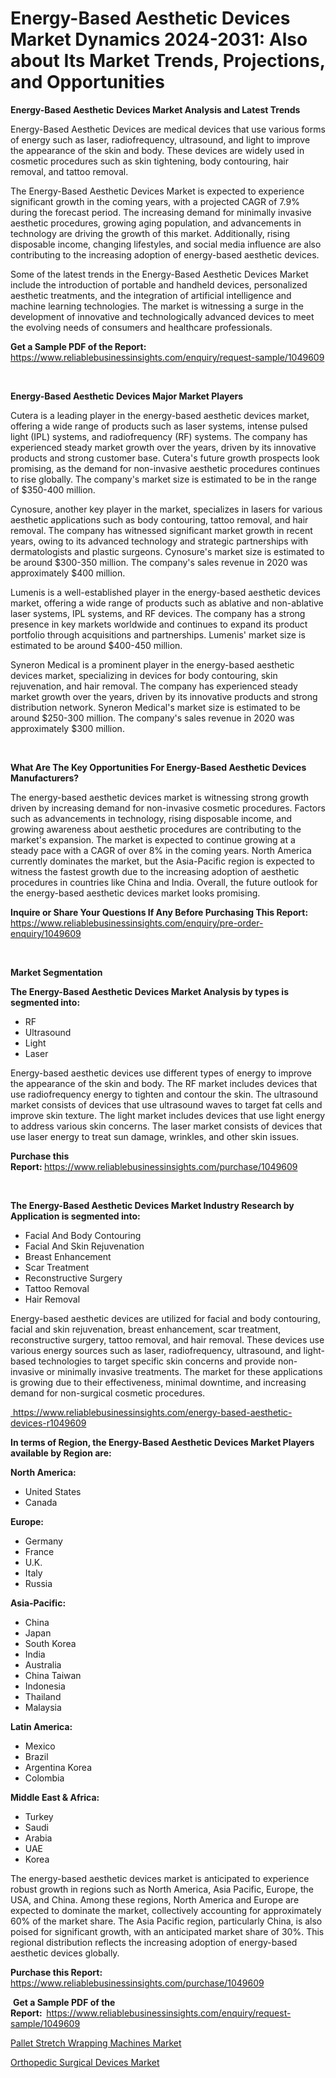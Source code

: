 <p><h1>Energy-Based Aesthetic Devices Market Dynamics 2024-2031: Also about Its Market Trends, Projections, and Opportunities</h1></p><p><strong>Energy-Based Aesthetic Devices Market Analysis and Latest Trends</strong></p>
<p><p>Energy-Based Aesthetic Devices are medical devices that use various forms of energy such as laser, radiofrequency, ultrasound, and light to improve the appearance of the skin and body. These devices are widely used in cosmetic procedures such as skin tightening, body contouring, hair removal, and tattoo removal.</p><p>The Energy-Based Aesthetic Devices Market is expected to experience significant growth in the coming years, with a projected CAGR of 7.9% during the forecast period. The increasing demand for minimally invasive aesthetic procedures, growing aging population, and advancements in technology are driving the growth of this market. Additionally, rising disposable income, changing lifestyles, and social media influence are also contributing to the increasing adoption of energy-based aesthetic devices.</p><p>Some of the latest trends in the Energy-Based Aesthetic Devices Market include the introduction of portable and handheld devices, personalized aesthetic treatments, and the integration of artificial intelligence and machine learning technologies. The market is witnessing a surge in the development of innovative and technologically advanced devices to meet the evolving needs of consumers and healthcare professionals.</p></p>
<p><strong>Get a Sample PDF of the Report:&nbsp;</strong> <a href="https://www.reliablebusinessinsights.com/enquiry/request-sample/1049609">https://www.reliablebusinessinsights.com/enquiry/request-sample/1049609</a></p>
<p>&nbsp;</p>
<p><strong>Energy-Based Aesthetic Devices Major Market Players</strong></p>
<p><p>Cutera is a leading player in the energy-based aesthetic devices market, offering a wide range of products such as laser systems, intense pulsed light (IPL) systems, and radiofrequency (RF) systems. The company has experienced steady market growth over the years, driven by its innovative products and strong customer base. Cutera's future growth prospects look promising, as the demand for non-invasive aesthetic procedures continues to rise globally. The company's market size is estimated to be in the range of $350-400 million.</p><p>Cynosure, another key player in the market, specializes in lasers for various aesthetic applications such as body contouring, tattoo removal, and hair removal. The company has witnessed significant market growth in recent years, owing to its advanced technology and strategic partnerships with dermatologists and plastic surgeons. Cynosure's market size is estimated to be around $300-350 million. The company's sales revenue in 2020 was approximately $400 million.</p><p>Lumenis is a well-established player in the energy-based aesthetic devices market, offering a wide range of products such as ablative and non-ablative laser systems, IPL systems, and RF devices. The company has a strong presence in key markets worldwide and continues to expand its product portfolio through acquisitions and partnerships. Lumenis' market size is estimated to be around $400-450 million.</p><p>Syneron Medical is a prominent player in the energy-based aesthetic devices market, specializing in devices for body contouring, skin rejuvenation, and hair removal. The company has experienced steady market growth over the years, driven by its innovative products and strong distribution network. Syneron Medical's market size is estimated to be around $250-300 million. The company's sales revenue in 2020 was approximately $300 million.</p></p>
<p>&nbsp;</p>
<p><strong>What Are The Key Opportunities For Energy-Based Aesthetic Devices Manufacturers?</strong></p>
<p><p>The energy-based aesthetic devices market is witnessing strong growth driven by increasing demand for non-invasive cosmetic procedures. Factors such as advancements in technology, rising disposable income, and growing awareness about aesthetic procedures are contributing to the market's expansion. The market is expected to continue growing at a steady pace with a CAGR of over 8% in the coming years. North America currently dominates the market, but the Asia-Pacific region is expected to witness the fastest growth due to the increasing adoption of aesthetic procedures in countries like China and India. Overall, the future outlook for the energy-based aesthetic devices market looks promising.</p></p>
<p><strong>Inquire or Share Your Questions If Any Before Purchasing This Report:</strong> <a href="https://www.reliablebusinessinsights.com/enquiry/pre-order-enquiry/1049609">https://www.reliablebusinessinsights.com/enquiry/pre-order-enquiry/1049609</a></p>
<p>&nbsp;</p>
<p><strong>Market Segmentation</strong></p>
<p><strong>The Energy-Based Aesthetic Devices Market Analysis by types is segmented into:</strong></p>
<p><ul><li>RF</li><li>Ultrasound</li><li>Light</li><li>Laser</li></ul></p>
<p><p>Energy-based aesthetic devices use different types of energy to improve the appearance of the skin and body. The RF market includes devices that use radiofrequency energy to tighten and contour the skin. The ultrasound market consists of devices that use ultrasound waves to target fat cells and improve skin texture. The light market includes devices that use light energy to address various skin concerns. The laser market consists of devices that use laser energy to treat sun damage, wrinkles, and other skin issues.</p></p>
<p><strong>Purchase this Report:&nbsp;</strong><a href="https://www.reliablebusinessinsights.com/purchase/1049609">https://www.reliablebusinessinsights.com/purchase/1049609</a></p>
<p>&nbsp;</p>
<p><strong>The Energy-Based Aesthetic Devices Market Industry Research by Application is segmented into:</strong></p>
<p><ul><li>Facial And Body Contouring</li><li>Facial And Skin Rejuvenation</li><li>Breast Enhancement</li><li>Scar Treatment</li><li>Reconstructive Surgery</li><li>Tattoo Removal</li><li>Hair Removal</li></ul></p>
<p><p>Energy-based aesthetic devices are utilized for facial and body contouring, facial and skin rejuvenation, breast enhancement, scar treatment, reconstructive surgery, tattoo removal, and hair removal. These devices use various energy sources such as laser, radiofrequency, ultrasound, and light-based technologies to target specific skin concerns and provide non-invasive or minimally invasive treatments. The market for these applications is growing due to their effectiveness, minimal downtime, and increasing demand for non-surgical cosmetic procedures.</p></p>
<p><a href="https://www.reliablebusinessinsights.com/energy-based-aesthetic-devices-r1049609">&nbsp;https://www.reliablebusinessinsights.com/energy-based-aesthetic-devices-r1049609</a></p>
<p><strong>In terms of Region, the Energy-Based Aesthetic Devices Market Players available by Region are:</strong></p>
<p>
    <p> <strong> North America: </strong>
        <ul>
            <li>United States</li>
            <li>Canada</li>
        </ul>
        </p> 
    <p> <strong> Europe: </strong>
        <ul>
            <li>Germany</li>
            <li>France</li>
            <li>U.K.</li>
            <li>Italy</li>
            <li>Russia</li>
        </ul>
        </p> 
    <p> <strong> Asia-Pacific: </strong>
        <ul>
            <li>China</li>
            <li>Japan</li>
            <li>South Korea</li>
            <li>India</li>
            <li>Australia</li>
            <li>China Taiwan</li>
            <li>Indonesia</li>
            <li>Thailand</li>
            <li>Malaysia</li>
        </ul>
        </p> 
    <p> <strong> Latin America: </strong>
        <ul>
            <li>Mexico</li>
            <li>Brazil</li>
            <li>Argentina Korea</li>
            <li>Colombia</li>
        </ul>
        </p> 
    <p> <strong> Middle East & Africa: </strong>
        <ul>
            <li>Turkey</li>
            <li>Saudi</li>
            <li>Arabia</li>
            <li>UAE</li>
            <li>Korea</li>
        </ul>
    </p>
    </p>
<p><p>The energy-based aesthetic devices market is anticipated to experience robust growth in regions such as North America, Asia Pacific, Europe, the USA, and China. Among these regions, North America and Europe are expected to dominate the market, collectively accounting for approximately 60% of the market share. The Asia Pacific region, particularly China, is also poised for significant growth, with an anticipated market share of 30%. This regional distribution reflects the increasing adoption of energy-based aesthetic devices globally.</p></p>
<p><strong>Purchase this Report: </strong><a href="https://www.reliablebusinessinsights.com/purchase/1049609">https://www.reliablebusinessinsights.com/purchase/1049609</a></p>
<p>&nbsp;<strong>Get a Sample PDF of the Report:&nbsp;&nbsp;</strong><a href="https://www.reliablebusinessinsights.com/enquiry/request-sample/1049609">https://www.reliablebusinessinsights.com/enquiry/request-sample/1049609</a></p>
<p><strong></strong></p>
<p><p><a href="https://medium.com/@pippa.ball45457/pallet-stretch-wrapping-machines-market-emerging-trends-and-future-prospects-for-period-from-2024-c56bcc9471c4">Pallet Stretch Wrapping Machines Market</a></p><p><a href="https://github.com/sosoelmasry38/Market-Research-Report-List-1/blob/main/orthopedic-surgical-devices-market.md">Orthopedic Surgical Devices Market</a></p></p>